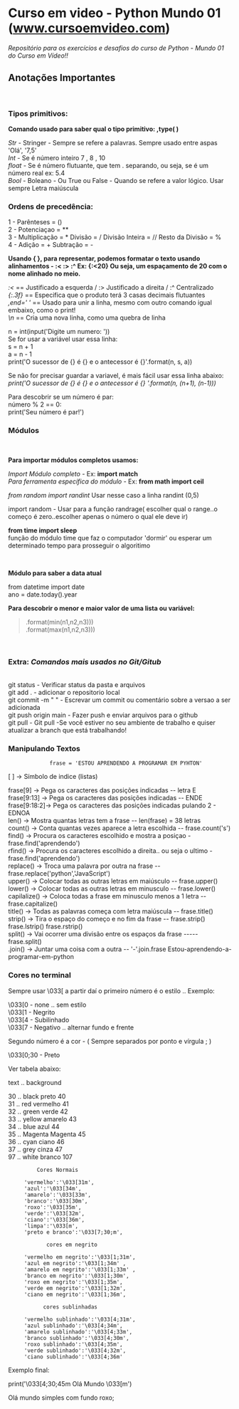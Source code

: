 # Curso em video - Python Mundo 01 (www.cursoemvideo.com)
*Repositório para os exercícios e desafios do curso de Python - Mundo 01 do Curso em Vídeo!!*

<h2> Anotações Importantes </h2>
<br/>

### Tipos primitivos: <br>

**Comando usado para saber qual o tipo primitivo: ,type( )**

*Str* - Stringer - Sempre se refere a palavras. Sempre usado entre aspas 'Olá', '7,5' <br/>
*Int* - Se é número inteiro 7 , 8 , 10 <br/>
*float* - Se é número flutuante, que tem . separando, ou seja, se é um número real ex: 5.4 <br/>
*Bool* - Boleano - Ou True ou False - Quando se refere a valor lógico. Usar sempre Letra maiúscula <br/>

### Ordens de precedência:

1 - Parênteses = () <br/>
2 - Potenciaçao = **  <br/>
3 - Multiplicação = *     Divisão = /      Divisão Inteira = //     Resto da Divisão = % <br/>
4 - Adição = +      Subtração = - <br/>

**Usando { }, para representar, podemos formatar o texto usando alinhamentos - :<  :>  :^ Ex: {:<20} Ou seja, um espaçamento de 20 com o nome alinhado no meio.** <br/>

*:<* == Justificado a esquerda / :> Justificado a direita  / :^ Centralizado <br/>
*{:.3f}* == Especifica que o produto terá 3 casas decimais flutuantes <br/>
*,end=' '* == Usado para unir a linha, mesmo com outro comando igual embaixo, como o print! <br/>
*\n* == Cria uma nova linha, como uma quebra de linha <br/>

n = int(input('Digite um numero: ')) <br/>
Se for usar a variável usar essa linha:  <br/>
s = n + 1 <br/>
a = n - 1 <br/>
print('O sucessor de {} é {} e o antecessor é {}'.format(n, s, a)) <br/>

Se não for precisar guardar a variavel, é mais fácil usar essa linha abaixo: <br/>
*print('O sucessor de {} é {} e o antecessor é {} '.format(n, (n+1), (n-1)))*

<p>
Para descobrir se um número é par:<br/>
número % 2 == 0:<br/>
print('Seu número é par!')<br/>
</p>

### Módulos 
<br/>

**Para importar módulos completos usamos:**
<br/>

*Import Módulo completo* - Ex: **import match** <br/>
*Para ferramenta específica do módulo* - Ex: **from math import ceil**<br/>

*from random import randint* Usar nesse caso a linha randint (0,5)<br/>

import random - Usar para a função randrage( escolher qual o range..o começo é zero..escolher apenas o número o qual ele deve ir)<br/>

**from time import sleep** <br/>
função do módulo time que faz o computador 'dormir' ou esperar um determinado tempo para prosseguir o algoritimo

<br/>

**Módulo para saber a data atual**


from datetime import date<br/>
ano = date.today().year
<br/>

**Para descobrir o menor e maior valor de uma lista ou variável:**
>.format(min(n1,n2,n3))) <br/>
>.format(max(n1,n2,n3))) 

<br/>

### Extra:  ***Comandos mais usados no Git/Gitub***
<br/>
git status - Verificar status da pasta e arquivos<br/>
git add . - adicionar o repositorio local<br/> 
git commit -m " " - Escrevar um commit ou comentário sobre a versao a ser adicionada<br/>
git push origin main - Fazer push e enviar arquivos para o github<br/>
git pull - Git pull -Se você estiver no seu ambiente de trabalho e quiser atualizar a branch que está trabalhando!<br/>


### Manipulando Textos 

                 frase = 'ESTOU APRENDENDO A PROGRAMAR EM PYHTON' 

[   ] -> Símbolo de indice (listas)

frase[9] -> Pega os caracteres das posições indicadas -- letra E<br/>
frase[9:13] -> Pega os caracteres das posições indicadas -- ENDE<br/>
frase[9:18:2]-> Pega os caracteres das posições indicadas pulando 2 - EDNOA<br/>
len() -> Mostra quantas letras tem a frase -- len(frase) = 38 letras<br/>
count() -> Conta quantas vezes aparece a letra escolhida -- frase.count('s')<br/>
find() -> Procura os caracteres escolhido e mostra a posiçao - frase.find('aprendendo')<br/>
rfind() -> Procura os caracteres escolhido a direita.. ou seja o ultimo - frase.find('aprendendo')<br/>
replace() -> Troca uma palavra por outra na frase -- frase.replace('python','JavaScript')<br/>
upper() -> Colocar todas as outras letras em maiúsculo -- frase.upper()<br/>
lower() -> Colocar todas as outras letras em minusculo -- frase.lower()<br/>
capilalize() -> Coloca todas a frase em minusculo menos a 1 letra -- frase.capitalize()<br/>
title() -> Todas as palavras começa com letra maiúscula -- frase.title()<br/>
strip() -> Tira o espaço do começo e no fim da frase -- frase.strip()  frase.lstrip()  frase.rstrip()<br/>
split() -> Vai ocorrer uma divisão entre os espaços da frase ----- frase.split()<br/>
.join() -> Juntar uma coisa com a outra -- '-'.join.frase Estou-aprendendo-a-programar-em-python<br/>

### Cores no terminal

Sempre usar \033[ a partir daí o primeiro número é o estilo .. Exemplo:

\033[0 - none .. sem estilo <br>
\033[1 - Negrito <br>
\033[4 - Subilinhado<br>
\033[7 - Negativo .. alternar fundo e frente

Segundo número é a cor - ( Sempre separados por ponto e vírgula ; )

\033[0;30 - Preto

Ver tabela abaixo:

text        ..        background
 
30  ..    black       preto          40<br>
31  ..    red           vermelho   41<br>
32  ..    green       verde         42<br>
33  ..    yellow      amarelo    43<br>
34  ..    blue          azul           44<br>
35  ..    Magenta  Magenta  45<br>
36  ..    cyan         ciano         46<br>
37  ..    grey          cinza         47<br>
97  ..    white        branco     107<br>




             Cores Normais

         'vermelho':'\033[31m',
         'azul':'\033[34m',
         'amarelo':'\033[33m',
         'branco':'\033[30m',
         'roxo':'\033[35m',
         'verde':'\033[32m',
         'ciano':'\033[36m',
         'limpa':'\033[m',
         'preto e branco':'\033[7;30;m',

                cores em negrito

         'vermelho em negrito':'\033[1;31m',
         'azul em negrito':'\033[1;34m' ,
         'amarelo em negrito':'\033[1;33m' ,
         'branco em negrito':'\033[1;30m',
         'roxo em negrito':'\033[1;35m',
         'verde em negrito':'\033[1;32m',
         'ciano em negrito':'\033[1;36m',

               cores sublinhadas

         'vermelho sublinhado':'\033[4;31m',
         'azul sublinhado':'\033[4;34m',
         'amarelo sublinhado':'\033[4;33m',
         'branco sublinhado':'\033[4;30m',
         'roxo sublinhado':'\033[4;35m',
         'verde sublinhado':'\033[4;32m',
         'ciano sublinhado':'\033[4;36m'

Exemplo final: 

print('\033[4;30;45m  Olá Mundo  \033[m')

Olá mundo simples com fundo roxo;
         



